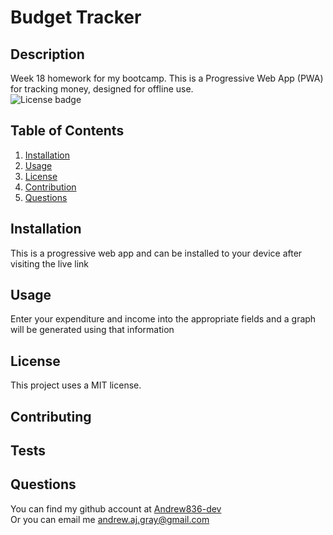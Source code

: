 # Budget Tracker
## Description
Week 18 homework for my bootcamp.
This is a Progressive Web App (PWA) for tracking money, designed for offline use.  
![License badge](https://img.shields.io/badge/license-MIT-green)
## Table of Contents
1. [Installation](#Installation)
2. [Usage](#Usage)
3. [License](#License)
4. [Contribution](#Contribution)
5. [Questions](#Questions)
## Installation
This is a progressive web app and can be installed to your device after visiting the live link
## Usage
Enter your expenditure and income into the appropriate fields and a graph will be generated using that information
## License
This project uses a MIT license.
## Contributing

## Tests

## Questions
You can find my github account at
[Andrew836-dev](https://github.com/Andrew836-dev)  
Or you can email me andrew.aj.gray@gmail.com

